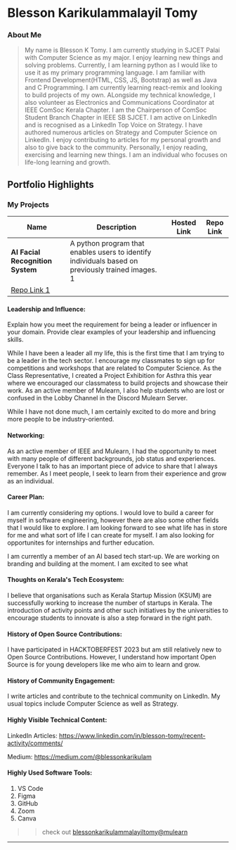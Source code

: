 # Blesson Karikulammalayil Tomy

### About Me

> My name is Blesson K Tomy. I am currently studying in SJCET Palai with Computer Science as my major. I enjoy learning new things and solving problems. Currently, I am learning python as I would like to use it as my primary programming language. I am familiar with Frontend Development(HTML, CSS, JS, Bootstrap) as well as Java and C Programming. I am currently learning react-remix and looking to build projects of my own. ALongside my technical knowledge, I also volunteer as Electronics and Communications Coordinator at IEEE ComSoc Kerala Chapter. I am the Chairperson of ComSoc Student Branch Chapter in IEEE SB SJCET. I am active on LinkedIn and is recognised as a LinkedIn Top Voice on Strategy. I have authored numerous articles on Strategy and Computer Science on LinkedIn. I enjoy contributing to articles for my personal growth and also to give back to the community. Personally, I enjoy reading, exercising and learning new things. I am an individual who focuses on life-long learning and growth. 



## Portfolio Highlights

### My Projects

| Name                | Description                                                               | Hosted Link                              | Repo Link                                                      |
|---------------------|---------------------------------------------------------------------------|------------------------------------------|----------------------------------------------------------------|
| **AI Facial Recognition System**  | A python program that enables users to identify individuals based on previously trained images. 1                                              | 
[Repo Link 1](https://github.com/Blesson-Tomy/AI_Face_Recognition)             |


#### Leadership and Influence:

Explain how you meet the requirement for being a leader or influencer in your domain. Provide clear examples of your leadership and influencing skills.

While I have been a leader all my life, this is the first time that I am trying to be a leader in the tech sector. I encourage my classmates to sign up for competitions and workshops that are related to Computer Science. As the Class Representative, I created a Project Exhibition for Asthra this year where we encouraged our classmatess to build projects and showcase their work. As an active member of Mulearn, I also help students who are lost or confused in the Lobby Channel in the Discord Mulearn Server.

While I have not done much, I am certainly excited to do more and bring more people to be industry-oriented.

#### Networking:

As an active member of IEEE and Mulearn, I had the opportunity to meet with many people of different backgrounds, job status and experiences. Everyone I talk to has an important piece of advice to share that I always remember. As I meet people, I seek to learn from their experience and grow as an individual.

#### Career Plan:

I am currently considering my options. I would love to build a career for myself in software engineering, however there are also some other fields that I would like to explore. I am looking forward to see what life has in store for me and what sort of life I can create for myself. I am also looking for opportunites for internships and further education.

I am currently a member of an AI based tech start-up. We are working on branding and building at the moment. I am excited to see what 

#### Thoughts on Kerala's Tech Ecosystem:

I believe that organisations such as Kerala Startup Mission (KSUM) are successfully working to increase the number of startups in Kerala. The introduction of activity points and other such initiatives by the universities to encourage students to innovate is also a step forward in the right path.

#### History of Open Source Contributions:

I have participated in HACKTOBERFEST 2023 but am still relatively new to Open Source Contributions. However, I understand how important Open Source is for young developers like me who aim to learn and grow.

#### History of Community Engagement:

I write articles and contribute to the technical community on LinkedIn. My usual topics include Computer Science as well as Strategy. 

#### Highly Visible Technical Content:

LinkedIn Articles: https://www.linkedin.com/in/blesson-tomy/recent-activity/comments/

Medium: https://medium.com/@blessonkarikulam

#### Highly Used Software Tools:

1) VS Code
2) Figma
3) GitHub
4) Zoom
5) Canva



>> check out [blessonkarikulammalayiltomy@mulearn](https://app.mulearn.org/profile/blessonkarikulammalayiltomy@mulearn)

---
